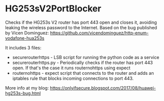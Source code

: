 # HG253sV2PortBlocker
Checks if the HG253s V2 router has port 443 open and closes it, avoiding leaking the wireless password to the Internet. Based on the bug published by Vicen Dominguez: https://github.com/vicendominguez/http-enum-vodafone-hua253s

It includes 3 files:
* securerouterhttps - LSB script for running the python code as a service
* securerouterhttps.py - Periodically checks if the router has port 443 open. If that's the case it runs routernohttps using expect
* routernohttps - expect script that connects to the router and adds an iptables rule that blocks incoming connections to port 443.


More info at my blog: https://onlyifsecure.blogspot.com/2017/08/huawei-hg253s-bug.html
